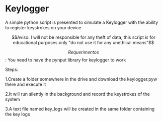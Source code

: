 # Keylogger
A simple python script is presented to simulate a Keylogger with the ability to register keystrokes on your device

$$Aviso: I will not be responsible for any theft of data, this script is for educational purposes only "do not use it for any unethical means"$$

$$Requerimentos$$: You need to have the pynput library for keylogger to work

Steps:

1.Create a folder somewhere in the drive and download the keylogger.pyw there and execute it

2.It will run silently in the background and record the keystrokes of the system

3.A text file named key_logs will be created in the same folder containing the key logs
